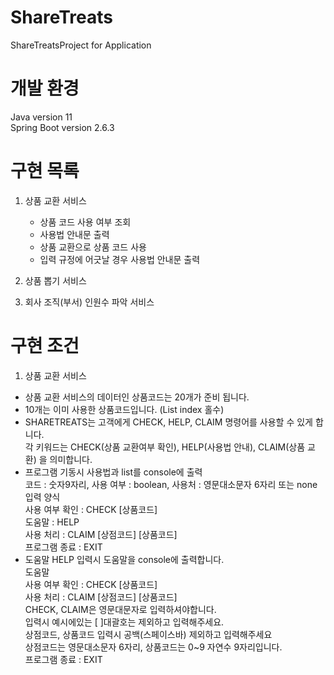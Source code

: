 # ShareTreats
 ShareTreatsProject for Application
 
# 개발 환경
Java version 11 <br>
Spring Boot version 2.6.3

# 구현 목록

1. 상품 교환 서비스
   * 상품 코드 사용 여부 조회
   * 사용법 안내문 출력
   * 상품 교환으로 상품 코드 사용
   * 입력 규정에 어긋날 경우 사용법 안내문 출력
   
   
2. 상품 뽑기 서비스
   
3. 회사 조직(부서) 인원수 파악 서비스

# 구현 조건

1. 상품 교환 서비스
 * 상품 교환 서비스의 데이터인 상품코드는 20개가 준비 됩니다.
 * 10개는 이미 사용한 상품코드입니다. (List index 홀수)
 * SHARETREATS는 고객에게 CHECK, HELP, CLAIM 명령어를 사용할 수 있게 합니다.
   <br>각 키워드는 CHECK(상품 교환여부 확인), HELP(사용법 안내), CLAIM(상품 교환) 을 의미합니다.
 * 프로그램 기동시 사용법과 list를 console에 출력
   <br>
   코드 : 숫자9자리, 사용 여부 : boolean, 사용처 : 영문대소문자 6자리 또는 none
   <br>
   입력 양식<br>
   사용 여부 확인 : CHECK [상품코드] <br>
   도움말 : HELP <br>
   사용 처리 : CLAIM [상점코드] [상품코드] <br>
   프로그램 종료 : EXIT <br>
 * 도움말 HELP 입력시 도움말을 console에 출력합니다.
   <br>도움말
   <br>사용 여부 확인 : CHECK [상품코드]
   <br>사용 처리 : CLAIM [상점코드] [상품코드]
   <br>CHECK, CLAIM은 영문대문자로 입력하셔야합니다.
   <br>입력시 예시에있는 [ ]대괄호는 제외하고 입력해주세요.
   <br>상점코드, 상품코드 입력시 공백(스페이스바) 제외하고 입력해주세요
   <br>상점코드는 영문대소문자 6자리, 상품코드는 0~9 자연수 9자리입니다.
   <br>프로그램 종료 : EXIT
 
